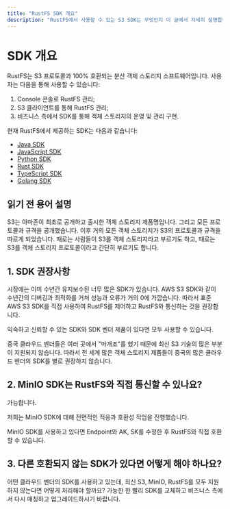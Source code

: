 ```yaml
---
title: "RustFS SDK 개요"
description: "RustFS에서 사용할 수 있는 S3 SDK는 무엇인지 이 글에서 자세히 설명합니다."
---
```


# SDK 개요

RustFS는 S3 프로토콜과 100% 호환되는 분산 객체 스토리지 소프트웨어입니다. 사용자는 다음을 통해 사용할 수 있습니다:

1. Console 콘솔로 RustFS 관리;
2. S3 클라이언트를 통해 RustFS 관리;
3. 비즈니스 측에서 SDK를 통해 객체 스토리지의 운영 및 관리 구현.

현재 RustFS에서 제공하는 SDK는 다음과 같습니다:

- [Java SDK](./java.md)
- [JavaScript SDK](./javascript.md)
- [Python SDK](./python.md)
- [Rust SDK](./rust.md)
- [TypeScript SDK](./typescript.md)
- [Golang SDK](./go.md)

## 읽기 전 용어 설명

S3는 아마존이 최초로 공개하고 출시한 객체 스토리지 제품명입니다. 그리고 모든 프로토콜과 규격을 공개했습니다. 이후 거의 모든 객체 스토리지가 S3의 프로토콜과 규격을 따르게 되었습니다. 때로는 사람들이 S3를 객체 스토리지라고 부르기도 하고, 때로는 S3를 객체 스토리지 프로토콜이라고 간단히 부르기도 합니다.

## 1. SDK 권장사항

시장에는 이미 수년간 유지보수된 너무 많은 SDK가 있습니다. AWS S3 SDK와 같이 수년간의 디버깅과 최적화를 거쳐 성능과 오류가 거의 0에 가깝습니다. 따라서 표준 AWS S3 SDK를 직접 사용하여 RustFS를 제어하고 RustFS와 통신하는 것을 권장합니다.

익숙하고 신뢰할 수 있는 SDK와 SDK 벤더 제품이 있다면 모두 사용할 수 있습니다.

중국 클라우드 벤더들은 여러 곳에서 "마개조"를 했기 때문에 최신 S3 기술의 많은 부분이 지원되지 않습니다. 따라서 전 세계 많은 객체 스토리지 제품들이 중국의 많은 클라우드 벤더의 SDK를 별로 권장하지 않습니다.

## 2. MinIO SDK는 RustFS와 직접 통신할 수 있나요?

가능합니다.

저희는 MinIO SDK에 대해 전면적인 적응과 호환성 작업을 진행했습니다.

MinIO SDK를 사용하고 있다면 Endpoint와 AK, SK를 수정한 후 RustFS와 직접 호환할 수 있습니다.

## 3. 다른 호환되지 않는 SDK가 있다면 어떻게 해야 하나요?

어떤 클라우드 벤더의 SDK를 사용하고 있는데, 최신 S3, MinIO, RustFS를 모두 지원하지 않는다면 어떻게 처리해야 할까요?
가능한 한 빨리 SDK를 교체하고 비즈니스 측에서 다시 매칭하고 업그레이드하시기 바랍니다.
